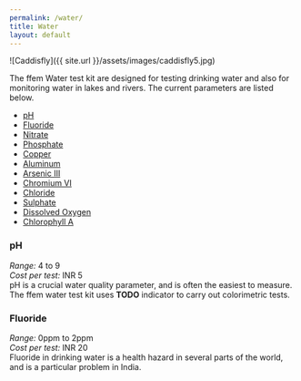 ```yaml
---
permalink: /water/
title: Water
layout: default
---
```


![Caddisfly]({{ site.url }}/assets/images/caddisfly5.jpg)

The ffem Water test kit are designed for testing drinking water and also for monitoring water in lakes and rivers. The current parameters are listed below.

* [pH](#ph)
* [Fluoride](#fluoride)
* [Nitrate](#nitrate)
* [Phosphate](#phosphate)
* [Copper](#copper)
* [Aluminum](#aluminum)
* [Arsenic III](#arsenic_iii)
* [Chromium VI](#chromium_vi)
* [Chloride](#chloride)
* [Sulphate](#sulphate)
* [Dissolved Oxygen](#dissolved_oxygen)
* [Chlorophyll A](#chlorophyll_a)

<a name="ph"></a>
### pH
_Range:_ 4 to 9<br>
_Cost per test:_ INR 5<br>
pH is a crucial water quality parameter, and is often the easiest to measure. The ffem water test kit uses **TODO** indicator to carry out colorimetric tests. 

<a name="fluoride"></a>
### Fluoride
_Range:_ 0ppm to 2ppm<br>
_Cost per test:_ INR 20<br>
Fluoride in drinking water is a health hazard in several parts of the world, and is a particular problem in India.

